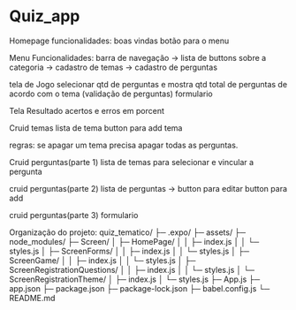 # Quiz_app


Homepage 
funcionalidades: boas vindas
                botão para o menu

Menu
Funcionalidades:    barra de navegação  -> lista de buttons sobre a categoria 
                                        -> cadastro de temas 
                                        -> cadastro de perguntas 


tela de Jogo
    selecionar qtd de perguntas e mostra qtd total de perguntas de acordo com o tema (validação de perguntas)
    formulario 

Tela Resultado
    acertos e erros em porcent

Cruid temas
lista de tema
button para add tema

regras: se apagar um tema precisa apagar todas as perguntas.


Cruid perguntas(parte 1)
lista de temas para selecionar e vincular a pergunta

cruid perguntas(parte 2)
lista de perguntas -> button para editar 
button para add 

cruid perguntas(parte 3)
formulario 

Organização do projeto: 
quiz_tematico/
├─ .expo/
├─ assets/
├─ node_modules/
├─ Screen/
│  ├─ HomePage/
│  │  ├─ index.js
│  │  └─ styles.js
│  ├─ ScreenForms/
│  │  ├─ index.js
│  │  └─ styles.js
│  ├─ ScreenGame/
│  │  ├─ index.js
│  │  └─ styles.js
│  ├─ ScreenRegistrationQuestions/
│  │  ├─ index.js
│  │  └─ styles.js
│  └─ ScreenRegistrationTheme/
│     ├─ index.js
│     └─ styles.js
├─ App.js
├─ app.json
├─ package.json
├─ package-lock.json
├─ babel.config.js
└─ README.md
